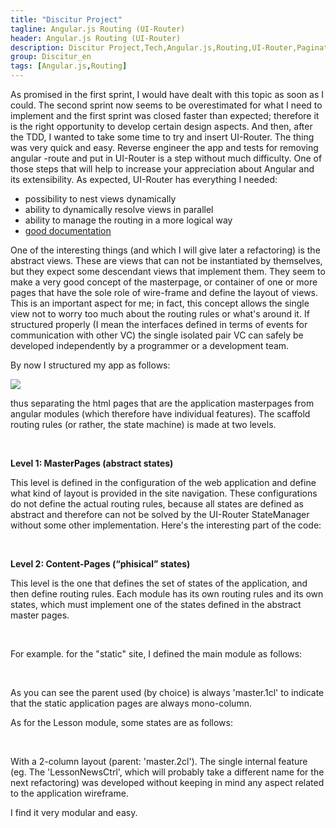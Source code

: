 ```yaml
---
title: "Discitur Project"
tagline: Angular.js Routing (UI-Router)
header: Angular.js Routing (UI-Router)
description: Discitur Project,Tech,Angular.js,Routing,UI-Router,Pagination
group: Discitur_en
tags: [Angular.js,Routing]
---
```


<!-- Markup JSON-LD generato da Assistente per il markup dei dati strutturati di Google. -->
<script type="application/ld+json">
{
  "@context" : "http://schema.org",
  "@type" : "Article",
  "name" : "Angular.js Routing (UI-Router)",
  "author" : {
    "@type" : "Person",
    "name" : "williamverdolini"
  },
  "datePublished" : "2014-01-28",
  "articleSection" : [ "Angular.js", "Routing" ],
  "url" : "https://williamverdolini.github.io/2014/01/28/discitur-Routing_en/"
}
</script>

As promised in the first sprint, I would have dealt with this topic as soon as I could. 
The second sprint now seems to be overestimated for what I need to implement and the first sprint was closed faster than expected; 
therefore it is the right opportunity to develop certain design aspects. And then, after the TDD, 
I wanted to take some time to try and insert UI-Router. The thing was very quick and easy. 
Reverse engineer the app and tests for removing angular -route and put in UI-Router is a step without much difficulty. 
One of those steps that will help to increase your appreciation about Angular and its extensibility. 
As expected, UI-Router has everything I needed:

- possibility to nest views dynamically 
- ability to dynamically resolve views in parallel
- ability to manage the routing in a more logical way
- <a href="https://github.com/angular-ui/ui-router/wiki" target="_blank">good documentation</a>
 

One of the interesting things (and which I will give later a refactoring) is the abstract views. 
These are views that can not be instantiated by themselves, but they expect some descendant views that implement them. 
They seem to make a very good concept of the masterpage, or container of one or more pages that have the sole role of wire-frame 
and define the layout of views. This is an important aspect for me; in fact, this concept allows the single view not to worry too much about 
the routing rules or what's around it. If structured properly (I mean the interfaces defined in terms of events for communication with other VC) 
the single isolated pair VC can safely be developed independently by a programmer or a development team.

By now I structured my app as follows:

<img src="{{ BASE_PATH }}/images/discitur/masterpages.png" />


thus separating the html pages that are the application masterpages from angular modules (which therefore have individual features). 
The scaffold routing rules (or rather, the state machine) is made at two levels. 

 

**Level 1: MasterPages (abstract states)** 

This level is defined in the configuration of the web application and define what kind of layout is provided in the site navigation. 
These configurations do not define the actual routing rules, because all states are defined as abstract and therefore can not be solved 
by the UI-Router StateManager without some other implementation. Here's the interesting part of the code:


<script type="syntaxhighlighter" class="brush: javascript">
<![CDATA[
    .config(function ($stateProvider, $urlRouterProvider) {

        $stateProvider
            //MasterPages (Abstract States)
            .state('master', {
                url: '',
                abstract: true,
                templateUrl: 'masterpages/master.html'
            })
            // One Column Layout (Abstract States)
            .state('master.1cl', {
                url: '/project',
                abstract: true,
                parent: 'master',
                templateUrl: 'masterpages/1cl.html'
            })
            // Two Columns Layout (Abstract States)
            .state('master.2cl', {
                url: '',
                abstract: true,
                parent: 'master',
                templateUrl: 'masterpages/2cl.html'
            })
    })
]]></script> 


**Level 2: Content-Pages (“phisical” states)**

This level is the one that defines the set of states of the application, and then define routing rules. 
Each module has its own routing rules and its own states, which must implement one of the states defined in the abstract master pages. 

 

For example. for the "static" site, I defined the main module as follows:


<script type="syntaxhighlighter" class="brush: javascript">
<![CDATA[
    .config(function ($stateProvider, $urlRouterProvider) {
        // For any unmatched url, redirect to HomePage
        $urlRouterProvider.otherwise('/project/home');

        $stateProvider
            // Web Site (Content States)
            .state('master.1cl.home', {
                url: '/home',
                parent: 'master.1cl',
                templateUrl: 'modules/main/site/HomePage.html'
            })
            .state('master.1cl.mission', {
                url: '/mission',
                parent: 'master.1cl',
                templateUrl: 'modules/main/site/Project.html'
            })

    })
]]></script> 

As you can see the parent used (by choice) is always 'master.1cl' to indicate that the static application pages are always mono-column. 

As for the Lesson module, some states are as follows:

<script type="syntaxhighlighter" class="brush: javascript">
<![CDATA[
    .config(function ($stateProvider, $urlRouterProvider) {

        $stateProvider
            .state('lessonSearch', {
                url: '/lesson?keyword',
                parent: 'master.2cl',
                onEnter: function () {
                    console.log("Entering Lesson Search");
                },
                views: {
                    'sidebar': {
                        templateUrl: 'modules/lesson/sidebar.html'
                    },
                    'main': {
                        templateUrl: 'modules/lesson/LessonNews.html',
                        controller: 'LessonNewsCtrl',
                        resolve: {
                            lessonNewsData: function (LessonService, $stateParams) {
                                return LessonService.search($stateParams);
                            }

                        }
                    }
                }
            })
            .state('404lesson', {
                url: '/404lesson',
                parent: 'master.2cl',
                views: {
                    'sidebar': {
                        templateUrl: 'modules/lesson/sidebar.html'
                    },
                    'main':{
                        controller: 'Lesson404Ctrl',
                        templateUrl: 'modules/lesson/Lesson404.html',
                        onEnter: function () {
                            console.log("master.2cl.404lesson");
                        }
                    }
                }
            });
]]></script> 

With a 2-column layout (parent: 'master.2cl'). The single internal feature 
(eg. The 'LessonNewsCtrl', which will probably take a different name for the next refactoring) was developed without keeping in mind 
any aspect related to the application wireframe. 

I find it very modular and easy.